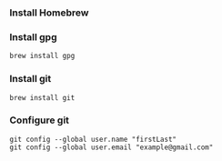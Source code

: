 ### Install Homebrew

### Install gpg
    brew install gpg

### Install git
    brew install git

### Configure git
    git config --global user.name "firstLast"
    git config --global user.email "example@gmail.com"